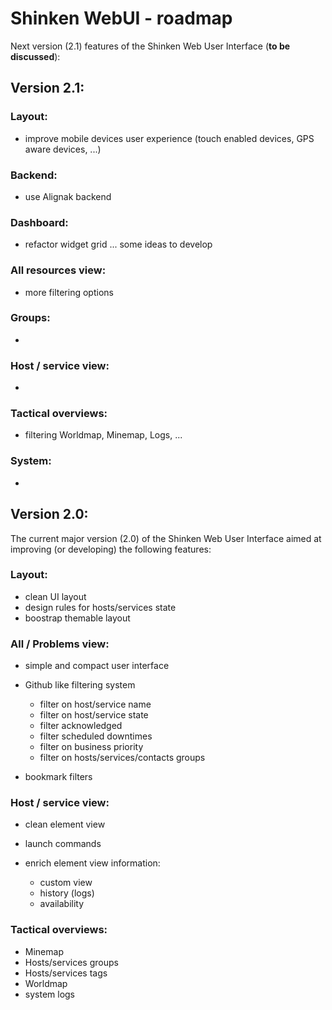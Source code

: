 Shinken WebUI - roadmap
=======================

Next version (2.1) features of the Shinken Web User Interface (**to be discussed**): 
## Version 2.1: 


### Layout:
- improve mobile devices user experience (touch enabled devices, GPS aware devices, ...)

### Backend:
- use Alignak backend

### Dashboard:
- refactor widget grid ... some ideas to develop

### All resources view:
- more filtering options

### Groups:
- 

### Host / service view:
- 

### Tactical overviews:
- filtering Worldmap, Minemap, Logs, ...

### System:
- 

## Version 2.0: 

The current major version (2.0) of the Shinken Web User Interface aimed at improving (or developing) the following features: 

### Layout:
- clean UI layout
- design rules for hosts/services state
- boostrap themable layout

### All / Problems view:
- simple and compact user interface
- Github like filtering system

   - filter on host/service name
   - filter on host/service state
   - filter acknowledged
   - filter scheduled downtimes
   - filter on business priority
   - filter on hosts/services/contacts groups

- bookmark filters

### Host / service view:
- clean element view
- launch commands
- enrich element view information: 

   - custom view
   - history (logs)
   - availability

### Tactical overviews:
- Minemap
- Hosts/services groups
- Hosts/services tags
- Worldmap
- system logs
